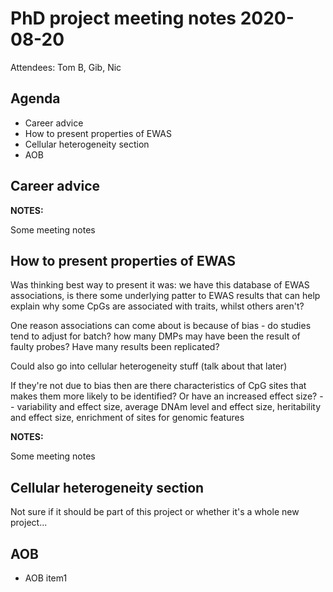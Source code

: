 # PhD project meeting notes 2020-08-20

Attendees: Tom B, Gib, Nic

## Agenda

* Career advice 
* How to present properties of EWAS 
* Cellular heterogeneity section
* AOB

## Career advice



__NOTES:__

Some meeting notes

## How to present properties of EWAS

Was thinking best way to present it was: we have this database of EWAS associations, is there some underlying patter to EWAS results that can help explain why some CpGs are associated with traits, whilst others aren't?

One reason associations can come about is because of bias - do studies tend to adjust for batch? how many DMPs may have been the result of faulty probes? Have many results been replicated? 

Could also go into cellular heterogeneity stuff (talk about that later)

If they're not due to bias then are there characteristics of CpG sites that makes them more likely to be identified? Or have an increased effect size? -- variability and effect size, average DNAm level and effect size, heritability and effect size, enrichment of sites for genomic features

__NOTES:__

Some meeting notes

## Cellular heterogeneity section

Not sure if it should be part of this project or whether it's a whole new project...

## AOB

* AOB item1